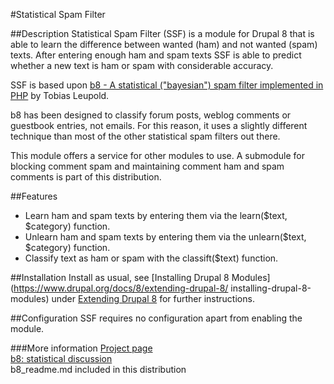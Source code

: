 #Statistical Spam Filter

##Description
Statistical Spam Filter (SSF) is a module for Drupal 8 that is able to learn 
the difference between wanted (ham) and not wanted (spam) texts. After entering 
enough ham and spam texts SSF is able to predict whether a new text 
is ham or spam with considerable accuracy.

SSF is based upon 
[b8 - A statistical ("bayesian") spam filter implemented in PHP](
http://nasauber.de/opensource/b8/) by Tobias Leupold.

b8 has been designed to classify forum posts, weblog comments or guestbook 
entries, not emails. For this reason, it uses a slightly different technique 
than most of the other statistical spam filters out there.

This module offers a service for other modules to use. A submodule for blocking 
comment spam and maintaining comment ham and spam comments is part of this 
distribution.

##Features
* Learn ham and spam texts by entering them via the learn($text, $category) 
function.
* Unlearn ham and spam texts by entering them via the unlearn($text, $category) 
function.
* Classify text as ham or spam with the classift($text) function.

##Installation
Install as usual, see 
[Installing Drupal 8 Modules](https://www.drupal.org/docs/8/extending-drupal-8/
installing-drupal-8-modules) 
under [Extending Drupal 8](https://www.drupal.org/docs/8/extending-drupal-8) 
for further instructions.

##Configuration
SSF requires no configuration apart from enabling the module.

###More information
[Project page](https://www.drupal.org/project/ssf)  
[b8: statistical discussion](http://nasauber.de/opensource/b8/discussion/)  
b8_readme.md included in this distribution
